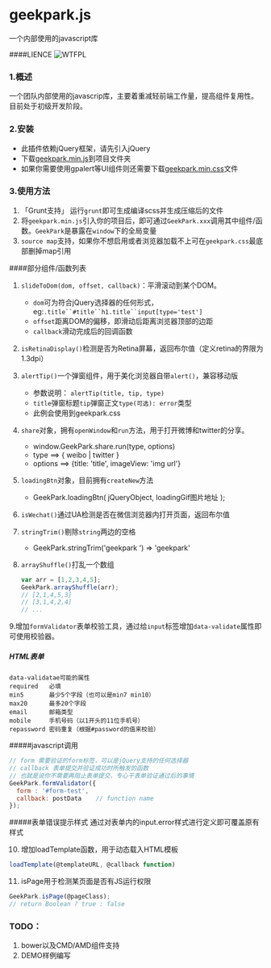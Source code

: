 geekpark.js
===========

一个内部使用的javascript库

####LIENCE
![WTFPL](http://www.wtfpl.net/wp-content/uploads/2012/12/wtfpl-badge-4.png)

### 1.概述
一个团队内部使用的javascrip库，主要着重减轻前端工作量，提高组件复用性。目前处于初级开发阶段。
### 2.安装
* 此插件依赖jQuery框架，请先引入jQuery
* 下载[geekpark.min.js](https://raw.githubusercontent.com/GeekPark/geekpark.js/master/assets/javascript/geekpark.min.js)到项目文件夹
* 如果你需要使用gpalert等UI组件则还需要下载[geekpark.min.css](https://raw.githubusercontent.com/GeekPark/geekpark.js/master/assets/javascript/geekpark.min.js)文件
 

### 3.使用方法
1. 「Grunt支持」
  运行`grunt`即可生成编译scss并生成压缩后的文件
2. 将`geekpark.min.js`引入你的项目后，即可通过`GeekPark.xxx`调用其中组件/函数。`GeekPark`是暴露在`window`下的全局变量
3. `source map`支持，如果你不想启用或者浏览器加载不上可在`geekpark.css`最底部删掉map引用

####部分组件/函数列表
1. `slideToDom(dom, offset, callback)`：平滑滚动到某个DOM。 
	- `dom`可为符合jQuery选择器的任何形式，eg:`.title``#title``h1.title``input[type='test']`
	- `offset`距离DOM的偏移，即滑动后距离浏览器顶部的边距
	- `callback`滑动完成后的回调函数
2. `isRetinaDisplay()`检测是否为Retina屏幕，返回布尔值（定义retina的界限为1.3dpi）
3. `alertTip()`一个弹窗组件，用于美化浏览器自带`alert()`，兼容移动版
	- 参数说明： `alertTip(title, tip, type)`
	- `title`弹窗标题`tip`弹窗正文`type(可选): error`类型
	- 此例会使用到geekpark.css
4. `share`对象，拥有`openWindow`和`run`方法，用于打开微博和twitter的分享。
	- window.GeekPark.share.run(type, options)
	- type ==> { weibo | twitter }
	- options ==> {title: 'title', imageView: 'img url'}
5. `loadingBtn`对象，目前拥有`createNew`方法
	- GeekPark.loadingBtn( jQueryObject, loadingGif图片地址 );
6. `isWechat()`通过UA检测是否在微信浏览器内打开页面，返回布尔值
7. `stringTrim()`剔除`string`两边的空格
	- GeekPark.stringTrim('geekpark ') => 'geekpark'
8. `arrayShuffle()`打乱一个数组

	```javascript
	var arr = [1,2,3,4,5];
	GeekPark.arrayShuffle(arr);
	// [2,1,4,5,3]
	// [3,1,4,2,4]
	// ... 
	```
	
9.增加`formValidator`表单校验工具，通过给`input`标签增加`data-validate`属性即可使用校验器。

##### HTML表单
```
data-validatae可能的属性
required   必填
min5       最少5个字段（也可以是min7 min10）
max20      最多20个字段
email      邮箱类型
mobile     手机号码（以1开头的11位手机号）
repassword 密码重复（根据#password的值来校验）
```

#####javascript调用
```javascript
// form 需要验证的form标签，可以是jQuery支持的任何选择器
// callback 表单提交并验证成功时所触发的函数
// 也就是说你不需要再阻止表单提交，专心干表单验证通过后的事情
GeekPark.formValidator({
  form : '#form-test',
  callback: postData    // function name
});
```

#####表单错误提示样式
通过对表单内的input.error样式进行定义即可覆盖原有样式

10. 增加loadTemplate函数，用于动态载入HTML模板
```javascript
loadTemplate(@templateURL, @callback function)
```

11. isPage用于检测某页面是否有JS运行权限
```javascript
GeekPark.isPage(@pageClass);
// return Boolean ? true : false 
```
### TODO：
1. bower以及CMD/AMD组件支持
2. DEMO样例编写
